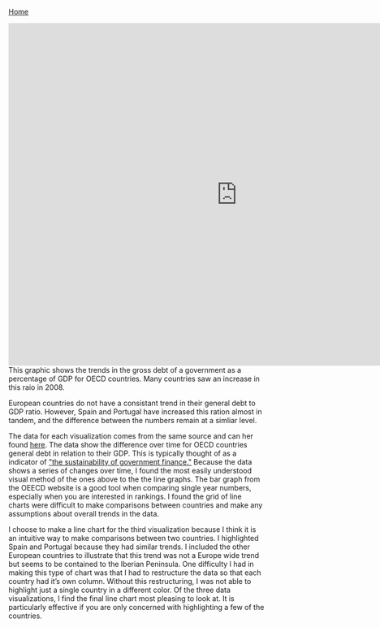 [Home](/README.md)


<iframe src="https://data.oecd.org/chart/69B1" width="900" height="675" style="border: 0" mozallowfullscreen="true" webkitallowfullscreen="true" allowfullscreen="true"><a href="https://data.oecd.org/chart/69B1" target="_blank">OECD Chart: General government debt, Total, % of GDP, Annual, 2017</a></iframe>


<div class="flourish-embed flourish-chart" data-src="visualisation/4274648"><script src="https://public.flourish.studio/resources/embed.js"></script></div>
This graphic shows the trends in the gross debt of a government as a percentage of GDP for OECD countries. Many countries saw an increase in this raio in 2008.


<div class="flourish-embed flourish-chart" data-src="visualisation/4283144"><script src="https://public.flourish.studio/resources/embed.js"></script></div>

European countries do not have a consistant trend in their general debt to GDP  ratio.  However, Spain and Portugal have increased this ration almost in tandem, and the difference between the numbers remain at a simliar level.

The data for each visualization comes from the same source and can her found [here](https://data.oecd.org/gga/general-government-debt.htm).  The data show the difference over time for OECD countries general debt in relation to their GDP.  This is typically thought of as a indicator of ["the sustainability of government finance."](https://data.oecd.org/gga/general-government-debt.htm)  Because the data shows a series of changes over time, I found the most easily understood visual method of the ones above to the the line graphs.  The bar graph from the OEECD website is a good tool when comparing single year numbers, especially when you are interested in rankings.  I found the grid of line charts were difficult to make comparisons between countries and make any assumptions about overall trends in the data.  

I choose to make a line chart for the third visualization because I think it is an intuitive way to make comparisons between two countries.  I highlighted Spain and Portugal because they had similar trends. I included the other European countries to illustrate that this trend was not a Europe wide trend but seems to be contained to the Iberian Peninsula. One difficulty I had in making this type of chart was that I had to restructure the data so that each country had it’s own column.  Without this restructuring, I was not able to highlight just a single country in a different color.  Of the three data visualizations, I find the final line chart most pleasing to look at.  It is particularly effective if you are only concerned with highlighting a few of the countries.
